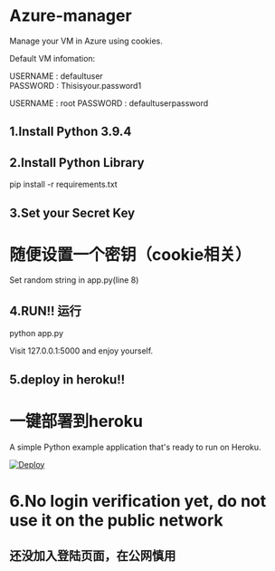 # Azure-manager
Manage your VM in Azure using cookies.

Default VM infomation:

USERNAME : defaultuser<br>
PASSWORD : Thisisyour.password1

USERNAME : root
PASSWORD : defaultuserpassword

## 1.Install Python 3.9.4

## 2.Install Python Library
pip install -r requirements.txt

## 3.Set your Secret Key
# 随便设置一个密钥（cookie相关）
Set random string in app.py(line 8)

## 4.RUN!! 运行
python app.py

Visit 127.0.0.1:5000 and enjoy yourself.

## 5.deploy in heroku!!
# 一键部署到heroku
A simple Python example application that's ready to run on Heroku.

[![Deploy](https://www.herokucdn.com/deploy/button.svg)](https://heroku.com/deploy)

# 6.No login verification yet, do not use it on the public network 
## 还没加入登陆页面，在公网慎用
